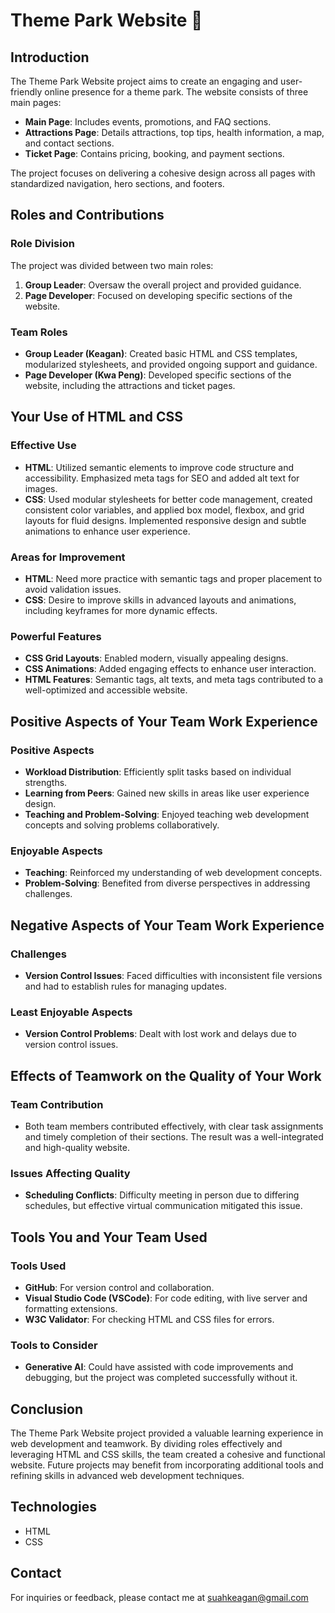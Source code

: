 # Theme Park Website 🎢

## Introduction
The Theme Park Website project aims to create an engaging and user-friendly online presence for a theme park. The website consists of three main pages:
- **Main Page**: Includes events, promotions, and FAQ sections.
- **Attractions Page**: Details attractions, top tips, health information, a map, and contact sections.
- **Ticket Page**: Contains pricing, booking, and payment sections.

The project focuses on delivering a cohesive design across all pages with standardized navigation, hero sections, and footers.

## Roles and Contributions
### Role Division
The project was divided between two main roles:
1. **Group Leader**: Oversaw the overall project and provided guidance.
2. **Page Developer**: Focused on developing specific sections of the website.

### Team Roles
- **Group Leader (Keagan)**: Created basic HTML and CSS templates, modularized stylesheets, and provided ongoing support and guidance.
- **Page Developer (Kwa Peng)**: Developed specific sections of the website, including the attractions and ticket pages.

## Your Use of HTML and CSS
### Effective Use
- **HTML**: Utilized semantic elements to improve code structure and accessibility. Emphasized meta tags for SEO and added alt text for images.
- **CSS**: Used modular stylesheets for better code management, created consistent color variables, and applied box model, flexbox, and grid layouts for fluid designs. Implemented responsive design and subtle animations to enhance user experience.

### Areas for Improvement
- **HTML**: Need more practice with semantic tags and proper placement to avoid validation issues.
- **CSS**: Desire to improve skills in advanced layouts and animations, including keyframes for more dynamic effects.

### Powerful Features
- **CSS Grid Layouts**: Enabled modern, visually appealing designs.
- **CSS Animations**: Added engaging effects to enhance user interaction.
- **HTML Features**: Semantic tags, alt texts, and meta tags contributed to a well-optimized and accessible website.

## Positive Aspects of Your Team Work Experience
### Positive Aspects
- **Workload Distribution**: Efficiently split tasks based on individual strengths.
- **Learning from Peers**: Gained new skills in areas like user experience design.
- **Teaching and Problem-Solving**: Enjoyed teaching web development concepts and solving problems collaboratively.

### Enjoyable Aspects
- **Teaching**: Reinforced my understanding of web development concepts.
- **Problem-Solving**: Benefited from diverse perspectives in addressing challenges.

## Negative Aspects of Your Team Work Experience
### Challenges
- **Version Control Issues**: Faced difficulties with inconsistent file versions and had to establish rules for managing updates.

### Least Enjoyable Aspects
- **Version Control Problems**: Dealt with lost work and delays due to version control issues.

## Effects of Teamwork on the Quality of Your Work
### Team Contribution
- Both team members contributed effectively, with clear task assignments and timely completion of their sections. The result was a well-integrated and high-quality website.

### Issues Affecting Quality
- **Scheduling Conflicts**: Difficulty meeting in person due to differing schedules, but effective virtual communication mitigated this issue.

## Tools You and Your Team Used
### Tools Used
- **GitHub**: For version control and collaboration.
- **Visual Studio Code (VSCode)**: For code editing, with live server and formatting extensions.
- **W3C Validator**: For checking HTML and CSS files for errors.

### Tools to Consider
- **Generative AI**: Could have assisted with code improvements and debugging, but the project was completed successfully without it.

## Conclusion
The Theme Park Website project provided a valuable learning experience in web development and teamwork. By dividing roles effectively and leveraging HTML and CSS skills, the team created a cohesive and functional website. Future projects may benefit from incorporating additional tools and refining skills in advanced web development techniques.

## Technologies
- HTML
- CSS

## Contact
For inquiries or feedback, please contact me at [suahkeagan@gmail.com](mailto:suahkeagan@gmail.com)
